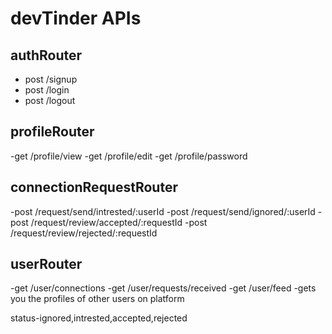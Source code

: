 # devTinder APIs

## authRouter
- post /signup
- post /login
- post /logout

## profileRouter
-get /profile/view
-get /profile/edit
-get /profile/password

## connectionRequestRouter
-post /request/send/intrested/:userId
-post /request/send/ignored/:userId
-post /request/review/accepted/:requestId
-post /request/review/rejected/:requestId

## userRouter
-get /user/connections
-get /user/requests/received
-get /user/feed -gets you the profiles of other users on platform

status-ignored,intrested,accepted,rejected
